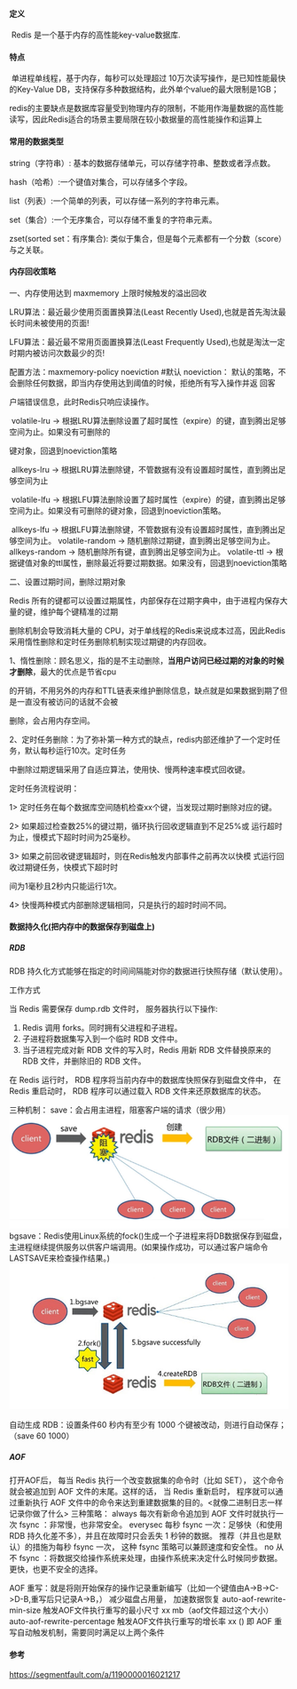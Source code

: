 #### 定义

​    Redis 是一个基于内存的高性能key-value数据库.

#### 特点

​    单进程单线程，基于内存，每秒可以处理超过 10万次读写操作，是已知性能最快的Key-Value DB，支持保存多种数据结构，此外单个value的最大限制是1GB；

​    redis的主要缺点是数据库容量受到物理内存的限制，不能用作海量数据的高性能读写，因此Redis适合的场景主要局限在较小数据量的高性能操作和运算上

#### 常用的数据类型

string（字符串）: 基本的数据存储单元，可以存储字符串、整数或者浮点数。

hash（哈希）:一个键值对集合，可以存储多个字段。

list（列表）:一个简单的列表，可以存储一系列的字符串元素。

set（集合）:一个无序集合，可以存储不重复的字符串元素。

zset(sorted set：有序集合): 类似于集合，但是每个元素都有一个分数（score）与之关联。

#### 内存回收策略

一、内存使用达到 maxmemory 上限时候触发的溢出回收

LRU算法：最近最少使用页面置换算法(Least Recently Used),也就是首先淘汰最长时间未被使用的页面!

LFU算法：最近最不常用页面置换算法(Least Frequently Used),也就是淘汰一定时期内被访问次数最少的页!

配置方法：maxmemory-policy noeviction   #默认
	noeviction： 默认的策略，不会删除任何数据，即当内存使用达到阈值的时候，拒绝所有写入操作并返 回客

户端错误信息，此时Redis只响应读操作。

​	volatile-lru -> 根据LRU算法删除设置了超时属性（expire）的键，直到腾出足够空间为止。如果没有可删除的

键对象，回退到noeviction策略

​	allkeys-lru -> 根据LRU算法删除键，不管数据有没有设置超时属性，直到腾出足够空间为止

​	volatile-lfu -> 根据LFU算法删除设置了超时属性（expire）的键，直到腾出足够空间为止。如果没有可删除的键对象，回退到noeviction策略。

​	allkeys-lfu -> 根据LFU算法删除键，不管数据有没有设置超时属性，直到腾出足够空间为止。
​	volatile-random -> 随机删除过期键，直到腾出足够空间为止。
​	allkeys-random -> 随机删除所有键，直到腾出足够空间为止。
​	volatile-ttl -> 根据键值对象的ttl属性，删除最近将要过期数据。如果没有，回退到noeviction策略

二、设置过期时间，删除过期对象

Redis 所有的键都可以设置过期属性，内部保存在过期字典中，由于进程内保存大量的键，维护每个键精准的过期

删除机制会导致消耗大量的 CPU，对于单线程的Redis来说成本过高，因此Redis采用惰性删除和定时任务删除机制实现过期键的内存回收。

1、惰性删除：顾名思义，指的是不主动删除，**当用户访问已经过期的对象的时候才删除**，最大的优点是节省cpu

的开销，不用另外的内存和TTL链表来维护删除信息，缺点就是如果数据到期了但是一直没有被访问的话就不会被

删除，会占用内存空间。

2、定时任务删除：为了弥补第一种方式的缺点，redis内部还维护了一个定时任务，默认每秒运行10次。定时任务

中删除过期逻辑采用了自适应算法，使用快、慢两种速率模式回收键。

定时任务流程说明：

1> 定时任务在每个数据库空间随机检查xx个键，当发现过期时删除对应的键。

2> 如果超过检查数25%的键过期，循环执行回收逻辑直到不足25%或 运行超时为止，慢模式下超时时间为25毫秒。

3> 如果之前回收键逻辑超时，则在Redis触发内部事件之前再次以快模 式运行回收过期键任务，快模式下超时时

间为1毫秒且2秒内只能运行1次。

4> 快慢两种模式内部删除逻辑相同，只是执行的超时时间不同。

#### 数据持久化(把内存中的数据保存到磁盘上) 

##### RDB

RDB 持久化方式能够在指定的时间间隔能对你的数据进行快照存储（默认使用）。

工作方式

当 Redis 需要保存 dump.rdb 文件时， 服务器执行以下操作:

1. Redis 调用 forks。同时拥有父进程和子进程。
2. 子进程将数据集写入到一个临时 RDB 文件中。
3. 当子进程完成对新 RDB 文件的写入时，Redis 用新 RDB 文件替换原来的 RDB 文件，并删除旧的 RDB 文件。

在 Redis 运行时， RDB 程序将当前内存中的数据库快照保存到磁盘文件中， 在 Redis 重启动时， RDB 程序可以通过载入 RDB 文件来还原数据库的状态。

 三种机制：
save：会占用主进程，阻塞客户端的请求（很少用）
​        ![file://c:\users\baoyon~1\appdata\local\temp\tmpdkdu_6\1.png](理论基础.assets/1.png)
bgsave：Redis使用Linux系统的fock()生成一个子进程来将DB数据保存到磁盘，主进程继续提供服务以供客户端调用。(如果操作成功，可以通过客户端命令LASTSAVE来检查操作结果。)
​        ![file://c:\users\baoyon~1\appdata\local\temp\tmpdkdu_6\2.png](理论基础.assets/2.png)

自动生成 RDB：设置条件60 秒内有至少有 1000 个键被改动，则进行自动保存；（save 60 1000）    

##### AOF

打开AOF后， 每当 Redis 执行一个改变数据集的命令时（比如 SET）， 这个命令就会被追加到 AOF 文件的末尾。这样的话， 当 Redis 重新启时， 程序就可以通过重新执行 AOF 文件中的命令来达到重建数据集的目的。<就像二进制日志一样记录你做了什么>
三种策略：
always
每次有新命令追加到 AOF 文件时就执行一次 fsync ：非常慢，也非常安全。
everysec
每秒 fsync 一次：足够快（和使用 RDB 持久化差不多），并且在故障时只会丢失 1 秒钟的数据。
推荐（并且也是默认）的措施为每秒 fsync 一次， 这种 fsync 策略可以兼顾速度和安全性。
no
从不 fsync ：将数据交给操作系统来处理，由操作系统来决定什么时候同步数据。更快，也更不安全的选择。

AOF 重写：就是将刚开始保存的操作记录重新编写（比如一个键值由A->B->C->D-B,重写后只记录A->B，） 减少磁盘占用量， 加速数据恢复
auto-aof-rewrite-min-size	触发AOF文件执行重写的最小尺寸 xx mb（aof文件超过这个大小）
auto-aof-rewrite-percentage	触发AOF文件执行重写的增长率 xx ()
即 AOF 重写自动触发机制，需要同时满足以上两个条件



#### 参考

 https://segmentfault.com/a/1190000016021217